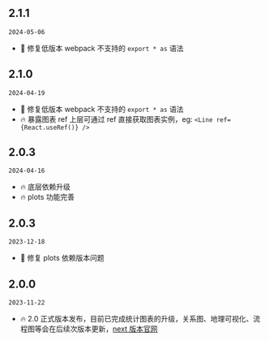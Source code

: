 ## 2.1.1

`2024-05-06`

- 🐞 修复低版本 webpack 不支持的 `export * as` 语法

## 2.1.0

`2024-04-19`

- 🐞 修复低版本 webpack 不支持的 `export * as` 语法
- 🔥 暴露图表 ref 上层可通过 ref 直接获取图表实例，eg: `<Line ref={React.useRef()} />`

## 2.0.3

`2024-04-16`

- 🔥 底层依赖升级
- 🔥 plots 功能完善

## 2.0.3

`2023-12-18`

- 🐞 修复 plots 依赖版本问题

## 2.0.0

`2023-11-22`

- 🔥 2.0 正式版本发布，目前已完成统计图表的升级，关系图、地理可视化、流程图等会在后续次版本更新，[next 版本官网](https://ant-design-charts-next.antgroup.com/)
